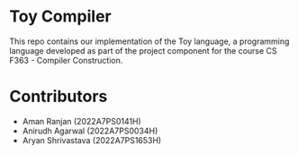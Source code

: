 # Toy Compiler

This repo contains our implementation of the Toy language, a programming language developed as part of the project component for the course CS F363 - Compiler Construction.

# Contributors
- Aman Ranjan (2022A7PS0141H)
- Anirudh Agarwal (2022A7PS0034H)
- Aryan Shrivastava (2022A7PS1653H)